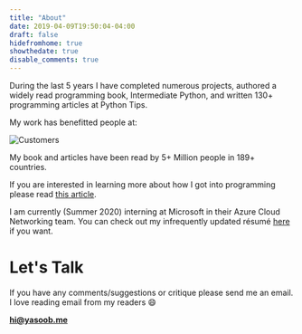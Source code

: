 ```yaml
---
title: "About"
date: 2019-04-09T19:50:04-04:00
draft: false
hidefromhome: true
showthedate: true
disable_comments: true
---
```


During the last 5 years I have completed numerous projects, authored a widely read programming book, Intermediate Python, and written 130+ programming articles at Python Tips.

My work has benefitted people at:

![Customers](/images/customers.png)

My book and articles have been read by 5+ Million people in 189+ countries. 

If you are interested in learning more about how I got into programming please read [this article](https://pythontips.com/2017/12/01/how-i-got-into-programming/).

I am currently (Summer 2020) interning at Microsoft in their Azure Cloud Networking team. You can check out my infrequently updated résumé [here](/resume.pdf) if you want.

# Let's Talk

If you have any comments/suggestions or critique please send me an email. I love reading email from my readers :smile:

**hi@yasoob.me**
